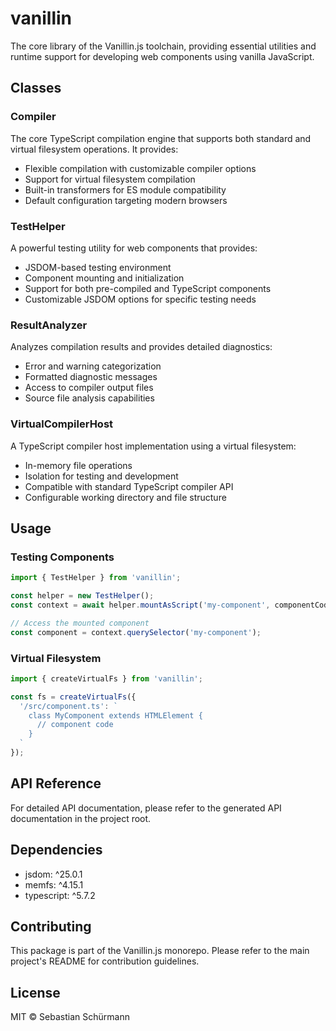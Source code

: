 # vanillin

The core library of the Vanillin.js toolchain, providing essential utilities and runtime support for developing web components using vanilla JavaScript.

## Classes

### Compiler
The core TypeScript compilation engine that supports both standard and virtual filesystem operations. It provides:
- Flexible compilation with customizable compiler options
- Support for virtual filesystem compilation
- Built-in transformers for ES module compatibility
- Default configuration targeting modern browsers

### TestHelper
A powerful testing utility for web components that provides:
- JSDOM-based testing environment
- Component mounting and initialization
- Support for both pre-compiled and TypeScript components
- Customizable JSDOM options for specific testing needs

### ResultAnalyzer
Analyzes compilation results and provides detailed diagnostics:
- Error and warning categorization
- Formatted diagnostic messages
- Access to compiler output files
- Source file analysis capabilities

### VirtualCompilerHost
A TypeScript compiler host implementation using a virtual filesystem:
- In-memory file operations
- Isolation for testing and development
- Compatible with standard TypeScript compiler API
- Configurable working directory and file structure

## Usage

### Testing Components

```typescript
import { TestHelper } from 'vanillin';

const helper = new TestHelper();
const context = await helper.mountAsScript('my-component', componentCode);

// Access the mounted component
const component = context.querySelector('my-component');
```

### Virtual Filesystem

```typescript
import { createVirtualFs } from 'vanillin';

const fs = createVirtualFs({
  '/src/component.ts': `
    class MyComponent extends HTMLElement {
      // component code
    }
  `
});
```

## API Reference

For detailed API documentation, please refer to the generated API documentation in the project root.

## Dependencies

- jsdom: ^25.0.1
- memfs: ^4.15.1
- typescript: ^5.7.2

## Contributing

This package is part of the Vanillin.js monorepo. Please refer to the main project's README for contribution guidelines.

## License

MIT © Sebastian Schürmann
